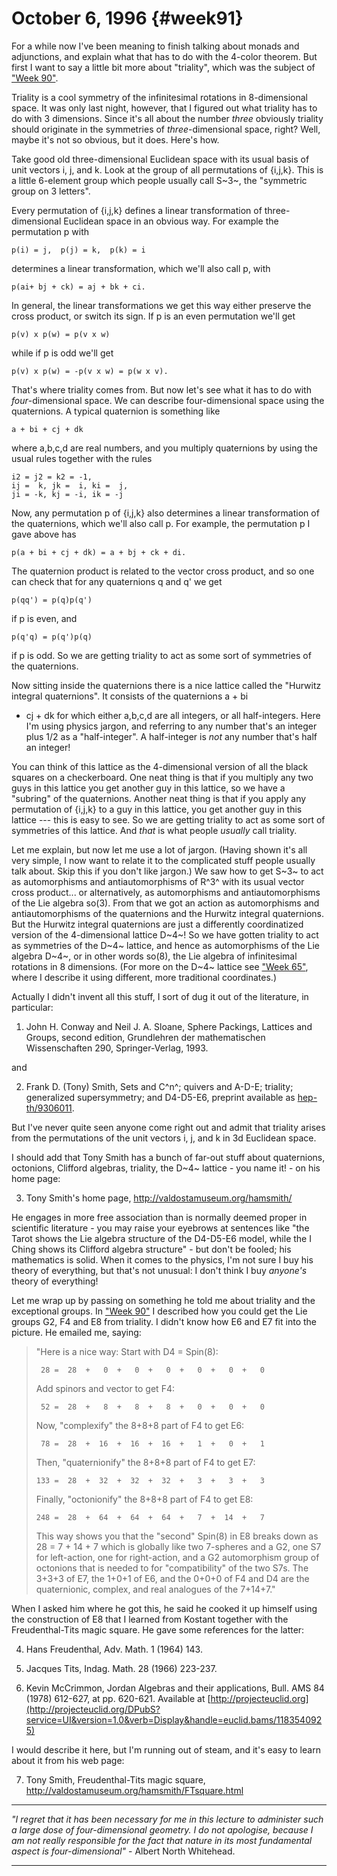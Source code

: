 # October 6, 1996 {#week91}

For a while now I've been meaning to finish talking about monads and
adjunctions, and explain what that has to do with the 4-color theorem.
But first I want to say a little bit more about "triality", which was
the subject of ["Week 90"](#week90).

Triality is a cool symmetry of the infinitesimal rotations in
8-dimensional space. It was only last night, however, that I figured out
what triality has to do with 3 dimensions. Since it's all about the
number *three* obviously triality should originate in the symmetries of
*three*-dimensional space, right? Well, maybe it's not so obvious, but
it does. Here's how.

Take good old three-dimensional Euclidean space with its usual basis of
unit vectors i, j, and k. Look at the group of all permutations of
{i,j,k}. This is a little 6-element group which people usually call
S~3~, the "symmetric group on 3 letters".

Every permutation of {i,j,k} defines a linear transformation of
three-dimensional Euclidean space in an obvious way. For example the
permutation p with

    p(i) = j,  p(j) = k,  p(k) = i

determines a linear transformation, which we'll also call p, with

    p(ai+ bj + ck) = aj + bk + ci.

In general, the linear transformations we get this way either preserve
the cross product, or switch its sign. If p is an even permutation
we'll get

    p(v) x p(w) = p(v x w)

while if p is odd we'll get

    p(v) x p(w) = -p(v x w) = p(w x v).

That's where triality comes from. But now let's see what it has to do
with *four*-dimensional space. We can describe four-dimensional space
using the quaternions. A typical quaternion is something like

    a + bi + cj + dk

where a,b,c,d are real numbers, and you multiply quaternions by using
the usual rules together with the rules

    i2 = j2 = k2 = -1, 
    ij =  k, jk =  i, ki =  j,
    ji = -k, kj = -i, ik = -j

Now, any permutation p of {i,j,k} also determines a linear
transformation of the quaternions, which we'll also call p. For
example, the permutation p I gave above has

    p(a + bi + cj + dk) = a + bj + ck + di.

The quaternion product is related to the vector cross product, and so
one can check that for any quaternions q and q' we get

    p(qq') = p(q)p(q')

if p is even, and

    p(q'q) = p(q')p(q)

if p is odd. So we are getting triality to act as some sort of
symmetries of the quaternions.

Now sitting inside the quaternions there is a nice lattice called the
"Hurwitz integral quaternions". It consists of the quaternions a + bi
+ cj + dk for which either a,b,c,d are all integers, or all
half-integers. Here I'm using physics jargon, and referring to any
number that's an integer plus 1/2 as a "half-integer". A half-integer
is *not* any number that's half an integer!

You can think of this lattice as the 4-dimensional version of all the
black squares on a checkerboard. One neat thing is that if you multiply
any two guys in this lattice you get another guy in this lattice, so we
have a "subring" of the quaternions. Another neat thing is that if you
apply any permutation of {i,j,k} to a guy in this lattice, you get
another guy in this lattice --- this is easy to see. So we are getting
triality to act as some sort of symmetries of this lattice. And *that*
is what people *usually* call triality.

Let me explain, but now let me use a lot of jargon. (Having shown it's
all very simple, I now want to relate it to the complicated stuff people
usually talk about. Skip this if you don't like jargon.) We saw how to
get S~3~ to act as automorphisms and antiautomorphisms of R^3^ with its
usual vector cross product... or alternatively, as automorphisms and
antiautomorphisms of the Lie algebra so(3). From that we got an action
as automorphisms and antiautomorphisms of the quaternions and the
Hurwitz integral quaternions. But the Hurwitz integral quaternions are
just a differently coordinatized version of the 4-dimensional lattice
D~4~! So we have gotten triality to act as symmetries of the D~4~
lattice, and hence as automorphisms of the Lie algebra D~4~, or in other
words so(8), the Lie algebra of infinitesimal rotations in 8 dimensions.
(For more on the D~4~ lattice see ["Week 65"](#week65), where I
describe it using different, more traditional coordinates.)

Actually I didn't invent all this stuff, I sort of dug it out of the
literature, in particular:

1) John H. Conway and Neil J. A. Sloane, Sphere Packings, Lattices and
Groups, second edition, Grundlehren der mathematischen Wissenschaften
290, Springer-Verlag, 1993.

and

2) Frank D. (Tony) Smith, Sets and C^n^; quivers and A-D-E; triality;
generalized supersymmetry; and D4-D5-E6, preprint available as
[hep-th/9306011](http://xxx.lanl.gov/abs/hep-th/9306011).

But I've never quite seen anyone come right out and admit that triality
arises from the permutations of the unit vectors i, j, and k in 3d
Euclidean space.

I should add that Tony Smith has a bunch of far-out stuff about
quaternions, octonions, Clifford algebras, triality, the D~4~ lattice -
you name it! - on his home page:

3) Tony Smith's home page, <http://valdostamuseum.org/hamsmith/>

He engages in more free association than is normally deemed proper in
scientific literature - you may raise your eyebrows at sentences like
"the Tarot shows the Lie algebra structure of the D4-D5-E6 model, while
the I Ching shows its Clifford algebra structure" - but don't be
fooled; his mathematics is solid. When it comes to the physics, I'm not
sure I buy his theory of everything, but that's not unusual: I don't
think I buy *anyone's* theory of everything!

Let me wrap up by passing on something he told me about triality and the
exceptional groups. In ["Week 90"](#week90) I described how you
could get the Lie groups G2, F4 and E8 from triality. I didn't know how
E6 and E7 fit into the picture. He emailed me, saying:

> "Here is a nice way: Start with D4 = Spin(8):
>
>      28 =  28  +   0  +   0  +   0  +   0  +   0  +   0
>
> Add spinors and vector to get F4:
>
>      52 =  28  +   8  +   8  +   8  +   0  +   0  +   0
>
> Now, "complexify" the 8+8+8 part of F4 to get E6:
>
>      78 =  28  +  16  +  16  +  16  +   1  +   0  +   1
>
> Then, "quaternionify" the 8+8+8 part of F4 to get E7:
>
>     133 =  28  +  32  +  32  +  32  +   3  +   3  +   3
>
> Finally, "octonionify" the 8+8+8 part of F4 to get E8:
>
>     248 =  28  +  64  +  64  +  64  +   7  +  14  +   7
>
> This way shows you that the "second" Spin(8) in E8 breaks down as 28
> = 7 + 14 + 7 which is globally like two 7-spheres and a G2, one S7 for
> left-action, one for right-action, and a G2 automorphism group of
> octonions that is needed to for "compatibility" of the two S7s. The
> 3+3+3 of E7, the 1+0+1 of E6, and the 0+0+0 of F4 and D4 are the
> quaternionic, complex, and real analogues of the 7+14+7."

When I asked him where he got this, he said he cooked it up himself
using the construction of E8 that I learned from Kostant together with
the Freudenthal-Tits magic square. He gave some references for the
latter:

4) Hans Freudenthal, Adv. Math. 1 (1964) 143.

5) Jacques Tits, Indag. Math. 28 (1966) 223-237.

6) Kevin McCrimmon, Jordan Algebras and their applications, Bull. AMS
84 (1978) 612-627, at pp. 620-621. Available at
[http://projecteuclid.org](http://projecteuclid.org/DPubS?service=UI&version=1.0&verb=Display&handle=euclid.bams/1183540925)

I would describe it here, but I'm running out of steam, and it's easy
to learn about it from his web page:

7) Tony Smith, Freudenthal-Tits magic square,
<http://valdostamuseum.org/hamsmith/FTsquare.html>

------------------------------------------------------------------------

*"I regret that it has been necessary for me in this lecture to
administer such a large dose of four-dimensional geometry. I do not
apologise, because I am not really responsible for the fact that nature
in its most fundamental aspect is four-dimensional"* - Albert North
Whitehead.

------------------------------------------------------------------------
